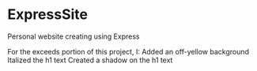 # ExpressSite
 Personal website creating using Express

 For the exceeds portion of this project, I:
    Added an off-yellow background
    Italized the h1 text
    Created a shadow on the h1 text
